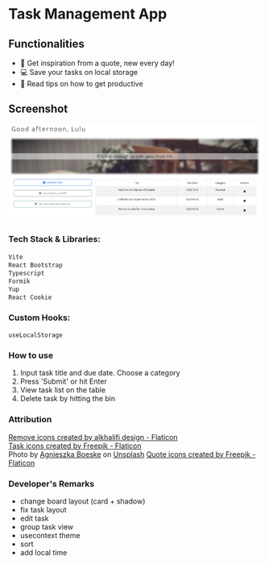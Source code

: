 # Task Management App

## Functionalities

- 📜 Get inspiration from a quote, new every day!
- 💻 Save your tasks on local storage
- 📖 Read tips on how to get productive

## Screenshot

![Task Manager Screenshot](./screenshot.png)

### Tech Stack & Libraries:

```
Vite
React Bootstrap
Typescript
Formik
Yup
React Cookie  
```

### Custom Hooks:

```
useLocalStorage  
```

### How to use

1. Input task title and due date. Choose a category
2. Press 'Submit' or hit Enter
3. View task list on the table
4. Delete task by hitting the bin

### Attribution

<a href="https://www.flaticon.com/free-icons/remove" title="remove icons">Remove icons created by alkhalifi design -
Flaticon</a>  
<a href="https://www.flaticon.com/free-icons/task" title="task icons">Task icons created by Freepik - Flaticon</a>  
Photo
by <a href="https://unsplash.com/@kundeleknabiegunie?utm_content=creditCopyText&utm_medium=referral&utm_source=unsplash">
Agnieszka Boeske</a>
on <a href="https://unsplash.com/photos/ky0ljKGar78?utm_content=creditCopyText&utm_medium=referral&utm_source=unsplash">
Unsplash</a>
<a href="https://www.flaticon.com/free-icons/quote" title="quote icons">Quote icons created by Freepik - Flaticon</a>

### Developer's Remarks

- change board layout (card + shadow)
- fix task layout
- edit task
- group task view
- usecontext theme
- sort
- add local time